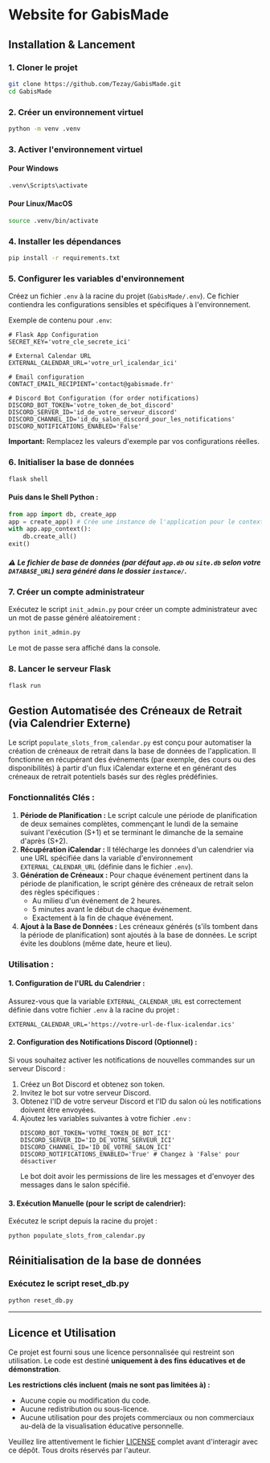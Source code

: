 # Website for GabisMade

## Installation & Lancement

### 1. Cloner le projet

```bash
git clone https://github.com/Tezay/GabisMade.git
cd GabisMade
```
### 2. Créer un environnement virtuel

```bash
python -m venv .venv
```

### 3. Activer l'environnement virtuel

#### Pour Windows
```bash
.venv\Scripts\activate
```

#### Pour Linux/MacOS
```bash
source .venv/bin/activate
```

### 4. Installer les dépendances

```bash
pip install -r requirements.txt
```

### 5. Configurer les variables d'environnement

Créez un fichier `.env` à la racine du projet (`GabisMade/.env`).
Ce fichier contiendra les configurations sensibles et spécifiques à l'environnement.

Exemple de contenu pour `.env`:
```env
# Flask App Configuration
SECRET_KEY='votre_cle_secrete_ici'

# External Calendar URL
EXTERNAL_CALENDAR_URL='votre_url_icalendar_ici'

# Email configuration
CONTACT_EMAIL_RECIPIENT='contact@gabismade.fr'

# Discord Bot Configuration (for order notifications)
DISCORD_BOT_TOKEN='votre_token_de_bot_discord'
DISCORD_SERVER_ID='id_de_votre_serveur_discord'
DISCORD_CHANNEL_ID='id_du_salon_discord_pour_les_notifications'
DISCORD_NOTIFICATIONS_ENABLED='False'
```
**Important:** Remplacez les valeurs d'exemple par vos configurations réelles.

### 6. Initialiser la base de données

```bash
flask shell
```

#### Puis dans le Shell Python :
```python
from app import db, create_app
app = create_app() # Crée une instance de l'application pour le contexte
with app.app_context():
    db.create_all()
exit()
```
##### ⚠️ Le fichier de base de données (par défaut `app.db` ou `site.db` selon votre `DATABASE_URL`) sera généré dans le dossier `instance/`.

### 7. Créer un compte administrateur

Exécutez le script `init_admin.py` pour créer un compte administrateur avec un mot de passe généré aléatoirement :

```bash
python init_admin.py
```

Le mot de passe sera affiché dans la console.

### 8. Lancer le serveur Flask

```bash
flask run
```

## Gestion Automatisée des Créneaux de Retrait (via Calendrier Externe)

Le script `populate_slots_from_calendar.py` est conçu pour automatiser la création de créneaux de retrait dans la base de données de l'application. Il fonctionne en récupérant des événements (par exemple, des cours ou des disponibilités) à partir d'un flux iCalendar externe et en générant des créneaux de retrait potentiels basés sur des règles prédéfinies.

### Fonctionnalités Clés :

1.  **Période de Planification :** Le script calcule une période de planification de deux semaines complètes, commençant le lundi de la semaine suivant l'exécution (S+1) et se terminant le dimanche de la semaine d'après (S+2).
2.  **Récupération iCalendar :** Il télécharge les données d'un calendrier via une URL spécifiée dans la variable d'environnement `EXTERNAL_CALENDAR_URL` (définie dans le fichier `.env`).
3.  **Génération de Créneaux :** Pour chaque événement pertinent dans la période de planification, le script génère des créneaux de retrait selon des règles spécifiques :
    *   Au milieu d'un événement de 2 heures.
    *   5 minutes avant le début de chaque événement.
    *   Exactement à la fin de chaque événement.
4.  **Ajout à la Base de Données :** Les créneaux générés (s'ils tombent dans la période de planification) sont ajoutés à la base de données. Le script évite les doublons (même date, heure et lieu).

### Utilisation :

#### 1. Configuration de l'URL du Calendrier :

Assurez-vous que la variable `EXTERNAL_CALENDAR_URL` est correctement définie dans votre fichier `.env` à la racine du projet :

```env
EXTERNAL_CALENDAR_URL='https://votre-url-de-flux-icalendar.ics'
```

#### 2. Configuration des Notifications Discord (Optionnel) :

Si vous souhaitez activer les notifications de nouvelles commandes sur un serveur Discord :
1.  Créez un Bot Discord et obtenez son token.
2.  Invitez le bot sur votre serveur Discord.
3.  Obtenez l'ID de votre serveur Discord et l'ID du salon où les notifications doivent être envoyées.
4.  Ajoutez les variables suivantes à votre fichier `.env` :
    ```env
    DISCORD_BOT_TOKEN='VOTRE_TOKEN_DE_BOT_ICI'
    DISCORD_SERVER_ID='ID_DE_VOTRE_SERVEUR_ICI'
    DISCORD_CHANNEL_ID='ID_DE_VOTRE_SALON_ICI'
    DISCORD_NOTIFICATIONS_ENABLED='True' # Changez à 'False' pour désactiver
    ```
    Le bot doit avoir les permissions de lire les messages et d'envoyer des messages dans le salon spécifié.

#### 3. Exécution Manuelle (pour le script de calendrier):

Exécutez le script depuis la racine du projet :

```bash
python populate_slots_from_calendar.py
```

## Réinitialisation de la base de données

### Exécutez le script reset_db.py

```bash
python reset_db.py
```

---

## Licence et Utilisation

Ce projet est fourni sous une licence personnalisée qui restreint son utilisation. Le code est destiné **uniquement à des fins éducatives et de démonstration**.

**Les restrictions clés incluent (mais ne sont pas limitées à) :**
-   Aucune copie ou modification du code.
-   Aucune redistribution ou sous-licence.
-   Aucune utilisation pour des projets commerciaux ou non commerciaux au-delà de la visualisation éducative personnelle.

Veuillez lire attentivement le fichier [LICENSE](LICENSE) complet avant d'interagir avec ce dépôt. Tous droits réservés par l'auteur.